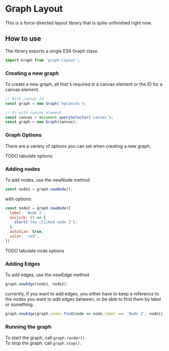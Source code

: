 # Graph Layout

This is a force-directed layout library that is quite unfinished right now.

## How to use

The library exports a single ES6 Graph class.

```js
import Graph from 'graph-layout';
```
### Creating a new graph

To create a new graph, all that's required is a canvas element or the ID for a canvas element.

```js
// With canvas id
const graph = new Graph('myCanvas');

// Or with canvas element
const canvas = document.querySelector('canvas');
const graph = new Graph(canvas);
```

### Graph Options
There are a variety of options you can set when creating a new graph.

TODO tabulate options

### Adding nodes
To add nodes, use the newNode method
```js
const node1 = graph.newNode();
```
with options:
```js
const node2 = graph.newNode({
  label: 'Node 2',
  onclick: () => {
    alert('You clicked node 2');
  },
  autoSize: true,
  color: 'red',
})
```
TODO tabulate node options

### Adding Edges
To add edges, use the newEdge method

```js
graph.newEdge(node1, node2);
```
currently, if you want to add edges, you either have to keep a reference to the nodes you want to add edges between, or be able to find them by label or something.

```js
graph.newEdge(graph.nodes.find(node => node.label === 'Node 2', node1));
```

### Running the graph

To start the graph, call `graph.render()`.
\
To stop the graph, call `graph.stop()`.
